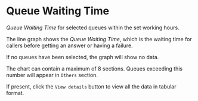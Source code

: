 # Queue Waiting Time

*Queue Waiting Time* for selected queues within the set working hours.

The line graph shows the *Queue Waiting Time*, which is the waiting time 
for callers before getting an answer or having a failure.

If no queues have been selected, the graph will show no data.

The chart can contain a maximum of 8 sections. Queues exceeding this number
will appear in `Others` section.

If present, click the `View details` button to view all the data
in tabular format.
